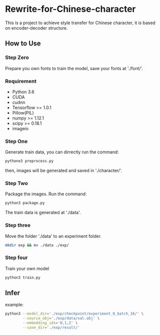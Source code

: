 # Rewrite-for-Chinese-character
This is a project to achieve style transfer for Chinese character, it is based on encoder-decoder structure.
## How to Use
### Step Zero
Prepare you own fonts to train the model, save your fonts at './font/'.
### Requirement
* Python 3.6
* CUDA
* cudnn
* Tensorflow >= 1.0.1
* Pillow(PIL)
* numpy >= 1.12.1
* scipy >= 0.18.1
* imageio
### Step One
Generate train data, you can dirrectly run the command:
```sh
pythone3 preprocess.py
```
then, images will be generated and saved in './character/'.
### Step Two
Package the images.
Run the command:
```sh
python3 package.py
```
The train data is generated at './data'.
### Step three
Move the folder './data' to an experiment folder.
```sh
mkdir exp && mv ./data ./exp/
```
### Step four
Train your own model
```sh
python3 train.py
```

## Infer
example:
```sh
python3 --model_dir='./exp/checkpoint/experiment_0_batch_16/' \
        --source_obj='./exp/data/val.obj' \
        --embedding_ids='0,1,2' \
        --save_dir='./exp/result/'
```
